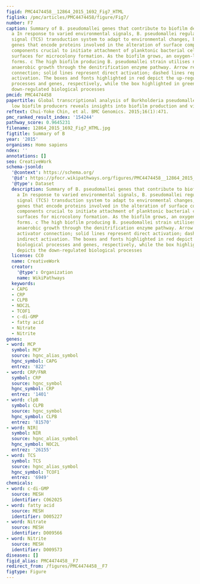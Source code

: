 ```yaml
---
figid: PMC4474458__12864_2015_1692_Fig7_HTML
figlink: /pmc/articles/PMC4474458/figure/Fig7/
number: F7
caption: Summary of B. pseudomallei genes that contribute to biofilm development.
  a In response to varied environmental signals, B. pseudomallei regulates the two-component
  signal (TCS) transduction system to adapt to environmental changes, by (b) transcribing
  genes that encode proteins involved in the alteration of surface components and
  components crucial to initiate attachment of planktonic bacterial cells to solid
  surfaces for microcolony formation. As the biofilm grows, an oxygen-limited environment
  forms. c The high biofilm producing B. pseudomallei strain utilises nitrate for
  anaerobic growth through the denitrification enzyme pathway. Arrow represents activator
  connection; solid lines represent direct activation; dashed lines represent indirect
  activation. The boxes and fonts highlighted in red depict the up-regulated biological
  processes and genes, respectively, while the box highlighted in green depicts the
  down-regulated biological processes
pmcid: PMC4474458
papertitle: Global transcriptional analysis of Burkholderia pseudomallei high and
  low biofilm producers reveals insights into biofilm production and virulence.
reftext: Chui-Yoke Chin, et al. BMC Genomics. 2015;16(1):471.
pmc_ranked_result_index: '154244'
pathway_score: 0.9645231
filename: 12864_2015_1692_Fig7_HTML.jpg
figtitle: Summary of B
year: '2015'
organisms: Homo sapiens
ndex: ''
annotations: []
seo: CreativeWork
schema-jsonld:
  '@context': https://schema.org/
  '@id': https://pfocr.wikipathways.org/figures/PMC4474458__12864_2015_1692_Fig7_HTML.html
  '@type': Dataset
  description: Summary of B. pseudomallei genes that contribute to biofilm development.
    a In response to varied environmental signals, B. pseudomallei regulates the two-component
    signal (TCS) transduction system to adapt to environmental changes, by (b) transcribing
    genes that encode proteins involved in the alteration of surface components and
    components crucial to initiate attachment of planktonic bacterial cells to solid
    surfaces for microcolony formation. As the biofilm grows, an oxygen-limited environment
    forms. c The high biofilm producing B. pseudomallei strain utilises nitrate for
    anaerobic growth through the denitrification enzyme pathway. Arrow represents
    activator connection; solid lines represent direct activation; dashed lines represent
    indirect activation. The boxes and fonts highlighted in red depict the up-regulated
    biological processes and genes, respectively, while the box highlighted in green
    depicts the down-regulated biological processes
  license: CC0
  name: CreativeWork
  creator:
    '@type': Organization
    name: WikiPathways
  keywords:
  - CAPG
  - CRP
  - CLPB
  - NOC2L
  - TCOF1
  - c-di-GMP
  - fatty acid
  - Nitrate
  - Nitrite
genes:
- word: MCP
  symbol: MCP
  source: hgnc_alias_symbol
  hgnc_symbol: CAPG
  entrez: '822'
- word: CRP/FNR
  symbol: CRP
  source: hgnc_symbol
  hgnc_symbol: CRP
  entrez: '1401'
- word: clpB
  symbol: CLPB
  source: hgnc_symbol
  hgnc_symbol: CLPB
  entrez: '81570'
- word: NIR|
  symbol: NIR
  source: hgnc_alias_symbol
  hgnc_symbol: NOC2L
  entrez: '26155'
- word: TCS
  symbol: TCS
  source: hgnc_alias_symbol
  hgnc_symbol: TCOF1
  entrez: '6949'
chemicals:
- word: c-di-GMP
  source: MESH
  identifier: C062025
- word: fatty acid
  source: MESH
  identifier: D005227
- word: Nitrate
  source: MESH
  identifier: D009566
- word: Nitrite
  source: MESH
  identifier: D009573
diseases: []
figid_alias: PMC4474458__F7
redirect_from: /figures/PMC4474458__F7
figtype: Figure
---
```

